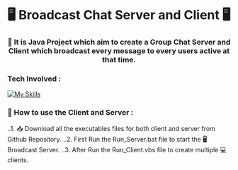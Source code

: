 <h1 align="center">🖥️ Broadcast Chat Server and Client 🖥️</h1>
<h3 align="center">📔 It is Java Project which aim to create a Group Chat Server and Client which broadcast every message to every users active at that time.</h3>

### Tech Involved : 
[![My Skills](https://skills.thijs.gg/icons?i=java,css,maven,idea&theme=light)](https://skills.thijs.gg)

 
### 📗 How to use the Client and Server :
..1. 📥 Download all the executables files for both client and server from Github Repository.
..2. First Run the Run_Server.bat file to start the 🖥️ Broadcast Server.
..3. After Run the Run_Client.vbs file to create multiple 💻 clients.
